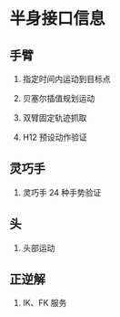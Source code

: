 # 半身接口信息
## 手臂
1. 指定时间内运动到目标点

2. 贝塞尔插值规划运动

3. 双臂固定轨迹抓取

4. H12 预设动作验证

## 灵巧手
1. 灵巧手 24 种手势验证

## 头
1. 头部运动

## 正逆解
1. IK、FK 服务

